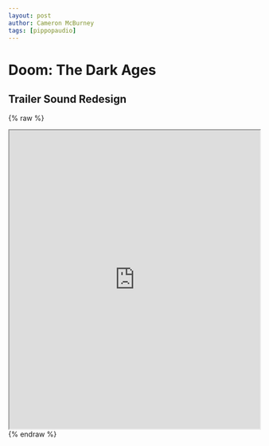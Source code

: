 ```yaml
---
layout: post
author: Cameron McBurney
tags: [pippopaudio]
---
```


# Doom: The Dark Ages 
## Trailer Sound Redesign





{% raw %}
<iframe src="https://www.youtube.com/embed/gOqJ4IXuC7g" width="100%" height="600" scrolling="no" allowfullscreen></iframe>
{% endraw %}


